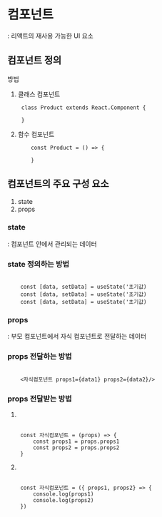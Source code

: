 # 컴포넌트
: 리액트의 재사용 가능한 UI 요소

## 컴포넌트 정의 
방법

1. 클래스 컴포넌트
    ```
     class Product extends React.Component {

     }
    ```
2. 함수 컴포넌트
    ```
        const Product = () => {

        }
    ```
## 컴포넌트의 주요 구성 요소
1. state
2. props

### state
: 컴포넌트 안에서 관리되는 데이터

### state 정의하는 방법
```

    const [data, setData] = useState('초기값)
    const [data, setData] = useState('초기값)
    const [data, setData] = useState('초기값)
```

### props
: 부모 컴포넌트에서 자식 컴포넌트로 전달하는 데이터

### props 전달하는 방법
```

    <자식컴포넌트 props1={data1} props2={data2}/>

```

### props 전달받는 방법
1.
```

    const 자식컴포넌트 = (props) => {
        const props1 = props.props1
        const props2 = props.props2
    }
```
2.
```

    const 자식컴포넌트 = ({ props1, props2} => {
        console.log(props1)
        console.log(props2)
    })
```




